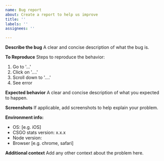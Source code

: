 ```yaml
---
name: Bug report
about: Create a report to help us improve
title: ''
labels: ''
assignees: ''

---
```


**Describe the bug**
A clear and concise description of what the bug is.

**To Reproduce**
Steps to reproduce the behavior:
1. Go to '...'
2. Click on '....'
3. Scroll down to '....'
4. See error

**Expected behavior**
A clear and concise description of what you expected to happen.

**Screenshots**
If applicable, add screenshots to help explain your problem.

**Environment info:**
 - OS: [e.g. iOS]
 - CSGO stats version: x.x.x
 - Node version:
 - Browser [e.g. chrome, safari]

**Additional context**
Add any other context about the problem here.

